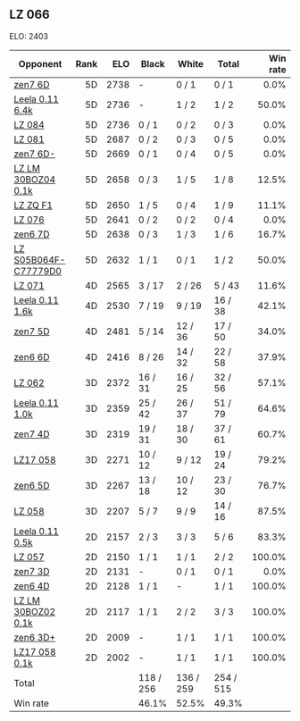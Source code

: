 ## LZ 066 ##

ELO: 2403

Opponent | Rank | ELO | Black | White | Total | Win rate
---------|-----:|----:|-------|-------|-------|-------:
[zen7 6D](zen7%206D.md) | 5D | 2738 | - | 0 / 1 | 0 / 1 | 0.0%
[Leela 0.11 6.4k](Leela%200.11%206.4k.md) | 5D | 2736 | - | 1 / 2 | 1 / 2 | 50.0%
[LZ 084](LZ%20084.md) | 5D | 2736 | 0 / 1 | 0 / 2 | 0 / 3 | 0.0%
[LZ 081](LZ%20081.md) | 5D | 2687 | 0 / 2 | 0 / 3 | 0 / 5 | 0.0%
[zen7 6D-](zen7%206D-.md) | 5D | 2669 | 0 / 1 | 0 / 4 | 0 / 5 | 0.0%
[LZ LM 30BOZ04 0.1k](LZ%20LM%2030BOZ04%200.1k.md) | 5D | 2658 | 0 / 3 | 1 / 5 | 1 / 8 | 12.5%
[LZ ZQ F1](LZ%20ZQ%20F1.md) | 5D | 2650 | 1 / 5 | 0 / 4 | 1 / 9 | 11.1%
[LZ 076](LZ%20076.md) | 5D | 2641 | 0 / 2 | 0 / 2 | 0 / 4 | 0.0%
[zen6 7D](zen6%207D.md) | 5D | 2638 | 0 / 3 | 1 / 3 | 1 / 6 | 16.7%
[LZ S05B064F-C77779D0](LZ%20S05B064F-C77779D0.md) | 5D | 2632 | 1 / 1 | 0 / 1 | 1 / 2 | 50.0%
[LZ 071](LZ%20071.md) | 4D | 2565 | 3 / 17 | 2 / 26 | 5 / 43 | 11.6%
[Leela 0.11 1.6k](Leela%200.11%201.6k.md) | 4D | 2530 | 7 / 19 | 9 / 19 | 16 / 38 | 42.1%
[zen7 5D](zen7%205D.md) | 4D | 2481 | 5 / 14 | 12 / 36 | 17 / 50 | 34.0%
[zen6 6D](zen6%206D.md) | 4D | 2416 | 8 / 26 | 14 / 32 | 22 / 58 | 37.9%
[LZ 062](LZ%20062.md) | 3D | 2372 | 16 / 31 | 16 / 25 | 32 / 56 | 57.1%
[Leela 0.11 1.0k](Leela%200.11%201.0k.md) | 3D | 2359 | 25 / 42 | 26 / 37 | 51 / 79 | 64.6%
[zen7 4D](zen7%204D.md) | 3D | 2319 | 19 / 31 | 18 / 30 | 37 / 61 | 60.7%
[LZ17 058](LZ17%20058.md) | 3D | 2271 | 10 / 12 | 9 / 12 | 19 / 24 | 79.2%
[zen6 5D](zen6%205D.md) | 3D | 2267 | 13 / 18 | 10 / 12 | 23 / 30 | 76.7%
[LZ 058](LZ%20058.md) | 3D | 2207 | 5 / 7 | 9 / 9 | 14 / 16 | 87.5%
[Leela 0.11 0.5k](Leela%200.11%200.5k.md) | 2D | 2157 | 2 / 3 | 3 / 3 | 5 / 6 | 83.3%
[LZ 057](LZ%20057.md) | 2D | 2150 | 1 / 1 | 1 / 1 | 2 / 2 | 100.0%
[zen7 3D](zen7%203D.md) | 2D | 2131 | - | 0 / 1 | 0 / 1 | 0.0%
[zen6 4D](zen6%204D.md) | 2D | 2128 | 1 / 1 | - | 1 / 1 | 100.0%
[LZ LM 30BOZ02 0.1k](LZ%20LM%2030BOZ02%200.1k.md) | 2D | 2117 | 1 / 1 | 2 / 2 | 3 / 3 | 100.0%
[zen6 3D+](zen6%203D+.md) | 2D | 2009 | - | 1 / 1 | 1 / 1 | 100.0%
[LZ17 058 0.1k](LZ17%20058%200.1k.md) | 2D | 2002 | - | 1 / 1 | 1 / 1 | 100.0%
Total | | | 118 / 256 | 136 / 259 | 254 / 515 | 
Win rate| | | 46.1% | 52.5% | 49.3% | 
